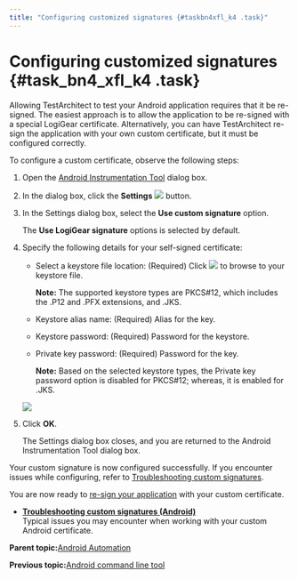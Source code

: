 ```yaml
---
title: "Configuring customized signatures {#taskbn4xfl_k4 .task}"
---
```


# Configuring customized signatures {#task_bn4_xfl_k4 .task}

Allowing TestArchitect to test your Android application requires that it be re-signed. The easiest approach is to allow the application to be re-signed with a special LogiGear certificate. Alternatively, you can have TestArchitect re-sign the application with your own custom certificate, but it must be configured correctly.

To configure a custom certificate, observe the following steps:

1.  Open the [Android Instrumentation Tool](Android_Instrumentation_tool.md) dialog box.

2.  In the dialog box, click the **Settings** ![](../Images/Settings_btn.png) button.

3.  In the Settings dialog box, select the **Use custom signature** option.

    The **Use LogiGear signature** options is selected by default.

4.  Specify the following details for your self-signed certificate:

    -   Select a keystore file location: \(Required\) Click ![](../Images/btn.browse-ellipsis.01.png) to browse to your keystore file.

        **Note:** The supported keystore types are PKCS\#12, which includes the .P12 and .PFX extensions, and .JKS.

    -   Keystore alias name: \(Required\) Alias for the key.
    -   Keystore password: \(Required\) Password for the keystore.
    -   Private key password: \(Required\) Password for the key.

        **Note:** Based on the selected keystore types, the Private key password option is disabled for PKCS\#12; whereas, it is enabled for .JKS.

    ![](../Images/Android_settings_dlg.png)

5.  Click **OK**.

    The Settings dialog box closes, and you are returned to the Android Instrumentation Tool dialog box.


Your custom signature is now configured successfully. If you encounter issues while configuring, refer to [Troubleshooting custom signatures](../../TA_FAQ/Topics/faq.tshoot.Android_custom_signature.md).

You are now ready to [re-sign your application](Installing_applications_resigning.md) with your custom certificate.

-   **[Troubleshooting custom signatures \(Android\)](../../TA_FAQ/Topics/faq.tshoot.Android_custom_signature.md)**  
Typical issues you may encounter when working with your custom Android certificate.

**Parent topic:**[Android Automation](../../Android/Topics/Android_Automation_begin.md)

**Previous topic:**[Android command line tool](../../Android/Topics/Android_command_line_tool.md)

